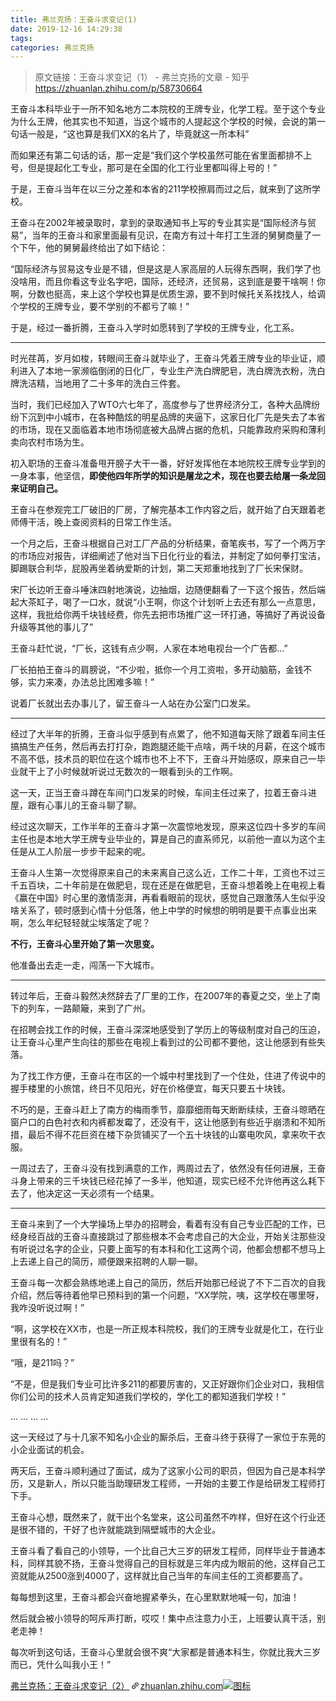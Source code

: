 ```yaml
---
title: 弗兰克扬：王奋斗求变记(1)
date: 2019-12-16 14:29:38
tags:
categories: 弗兰克扬
---
```


> 原文链接：王奋斗求变记（1） - 弗兰克扬的文章 - 知乎
       <https://zhuanlan.zhihu.com/p/58730664>
>
<div class="Post-RichTextContainer"><div class="RichText ztext Post-RichText"><p>王奋斗本科毕业于一所不知名地方二本院校的王牌专业，化学工程。至于这个专业为什么王牌，他其实也不知道，当这个城市的人提起这个学校的时候，会说的第一句话一般是，“这也算是我们XX的名片了，毕竟就这一所本科”</p><p>而如果还有第二句话的话，那一定是“我们这个学校虽然可能在省里面都排不上号，但是提起化工专业，那可是在全国的化工行业里都叫得上号的！”</p><p>于是，王奋斗当年在以三分之差和本省的211学校擦肩而过之后，就来到了这所学校。</p><p>王奋斗在2002年被录取时，拿到的录取通知书上写的专业其实是“国际经济与贸易”，当年的王奋斗和家里面最有见识，在南方有过十年打工生涯的舅舅商量了一个下午，他的舅舅最终给出了如下结论：</p><p>“国际经济与贸易这专业是不错，但是这是人家高层的人玩得东西啊，我们学了也没啥用，而且你看这专业名字吧，国际，还经济，还贸易，这到底是要干啥啊！你啊，分数也挺高，来上这个学校也算是优质生源，要不到时候托关系找找人，给调个学校的王牌专业，要不学别的不都亏了嘛！”</p><p>于是，经过一番折腾，王奋斗入学时如愿转到了学校的王牌专业，化工系。</p><hr><p>时光荏苒，岁月如梭，转眼间王奋斗就毕业了，王奋斗凭着王牌专业的毕业证，顺利进入了本地一家濒临倒闭的日化厂，专业生产洗白牌肥皂，洗白牌洗衣粉，洗白牌洗洁精，当地用了二十多年的洗白三件套。</p><p>当时，我们已经加入了WTO六七年了，高度参与了世界经济分工，各种大品牌纷纷下沉到中小城市，在各种酷炫的明星品牌的夹逼下，这家日化厂先是失去了本省的市场，现在又面临着本地市场彻底被大品牌占据的危机，只能靠政府采购和薄利卖向农村市场为生。</p><p>初入职场的王奋斗准备甩开膀子大干一番，好好发挥他在本地院校王牌专业学到的一身本事，他坚信，<b>即使他四年所学的知识是屠龙之术，现在也要去给屠一条龙回来证明自己。</b></p><p>王奋斗在参观完工厂破旧的厂房，了解完基本工作内容之后，就开始了白天跟着老师傅干活，晚上查阅资料的日常工作生活。</p><p>一个月之后，王奋斗根据自己对工厂产品的分析结果，奋笔疾书，写了一个两万字的市场应对报告，详细阐述了他对当下日化行业的看法，并制定了如何拳打宝洁，脚踢联合利华，屁股再坐着纳爱斯的计划，第二天郑重地找到了厂长宋保财。</p><p>宋厂长边听王奋斗唾沫四射地演说，边抽烟，边随便翻看了一下这个报告，然后端起大茶缸子，喝了一口水，就说“小王啊，你这个计划听上去还有那么一点意思，这样，我批给你两千块钱经费，你先去把市场推广这一环打通，等搞好了再说设备升级等其他的事儿了”</p><p>王奋斗赶忙说，“厂长，这钱有点少啊，人家在本地电视台一个广告都...”</p><p>厂长拍拍王奋斗的肩膀说，“不少啦，抵你一个月工资啦，多开动脑筋，金钱不够，实力来凑，办法总比困难多嘛！”</p><p>说着厂长就出去办事儿了，留王奋斗一人站在办公室门口发呆。</p><hr><p>经过了大半年的折腾，王奋斗似乎感到有点累了，他不知道每天除了跟着车间主任搞搞生产任务，然后再去打打杂，跑跑腿还能干点啥，两千块的月薪，在这个城市不高不低，技术员的职位在这个城市也不上不下，王奋斗开始感叹，原来自己一毕业就干上了小时候就听说过无数次的一眼看到头的工作啊。</p><p>这一天，正当王奋斗蹲在车间门口发呆的时候，车间主任过来了，拉着王奋斗进屋，跟有心事儿的王奋斗聊了聊。</p><p>经过这次聊天，工作半年的王奋斗才第一次震惊地发现，原来这位四十多岁的车间主任也是本地大学王牌专业毕业的，算是自己的直系师兄，以前他一直以为这个主任是从工人阶层一步步干起来的呢。</p><p>王奋斗人生第一次觉得原来自己的未来离自己这么近，工作二十年，工资也不过三千五百块，二十年前是在做肥皂，现在还是在做肥皂，王奋斗想着晚上在电视上看《赢在中国》时心里的激情澎湃，再看看眼前的现状，感觉自己跟激荡人生似乎没啥关系了，顿时感到心情十分低落，他上中学的时候想的明明是要干点事业出来啊，怎么年纪轻轻就尘埃落定了呢？</p><p><b>不行，王奋斗心里开始了第一次思变。</b></p><p>他准备出去走一走，闯荡一下大城市。</p><hr><p>转过年后，王奋斗毅然决然辞去了厂里的工作，在2007年的春夏之交，坐上了南下的列车，一路颠簸，来到了广州。</p><p>在招聘会找工作的时候，王奋斗深深地感受到了学历上的等级制度对自己的压迫，让王奋斗心里产生向往的那些在电视上看到过的公司都不要他，这让他感到有些失落。</p><p>为了找工作方便，王奋斗在市区的一个城中村里找到了一个住处，住进了传说中的握手楼里的小旅馆，终日不见阳光，好在价格便宜，每天只要五十块钱。</p><p>不巧的是，王奋斗赶上了南方的梅雨季节，靡靡细雨每天断断续续，王奋斗晾晒在窗户口的白色衬衣和内裤都发霉了，还没有干，这让他感到有些近乎崩溃和不知所措，最后不得不花巨资在楼下杂货铺买了一个五十块钱的山寨电吹风，拿来吹干衣服。</p><p>一周过去了，王奋斗没有找到满意的工作，两周过去了，依然没有任何进展，王奋斗身上带来的三千块钱已经花掉了一多半，他知道，现实已经不允许他再这么耗下去了，他决定这一天必须有一个结果。</p><hr><p>王奋斗来到了一个大学操场上举办的招聘会，看着有没有自己专业匹配的工作，已经身经百战的王奋斗直接跳过了那些根本不会考虑自己的大企业，开始关注那些没有听说过名字的企业，只要上面写的有本科和化工这两个词，他都会想都不想马上上去递上自己的简历，顺便跟来招聘的人聊一聊。</p><p>王奋斗每一次都会熟练地递上自己的简历，然后开始那已经说了不下二百次的自我介绍，然后等待着他早已预料到的第一个问题，“XX学院，咦，这学校在哪里呀，我咋没听说过啊！”</p><p>“啊，这学校在XX市，也是一所正规本科院校，我们的王牌专业就是化工，在行业里很有名的！”</p><p>“哦，是211吗？”</p><p>“不是，但是我们专业可比许多211的都要厉害的，又正好跟你们企业对口，我相信你们公司的技术人员肯定知道我们学校的，学化工的都知道我们学校！”</p><p>... ... ... ...</p><p>这一天经过了与十几家不知名小企业的厮杀后，王奋斗终于获得了一家位于东莞的小企业面试的机会。</p><p>两天后，王奋斗顺利通过了面试，成为了这家小公司的职员，但因为自己是本科学历，又是新人，所以只能当助理研发工程师，一开始的主要工作是给研发工程师打下手。</p><p>王奋斗心想，既然来了，就干出个名堂来，这公司虽然不咋样，但好在这个行业还是很不错的，干好了也许就能跳到隔壁城市的大企业。</p><p>王奋斗看了看自己的小领导，一个比自己大三岁的研发工程师，同样毕业于普通本科，同样其貌不扬，王奋斗觉得自己的目标就是三年内成为眼前的他，这样自己工资就能从2500涨到4000了，这样就比自己当年的车间主任的工资都要高了。</p><p>每每想到这里，王奋斗都会兴奋地握紧拳头，在心里默默地喊一句，加油！</p><p>然后就会被小领导的呵斥声打断，哎哎！集中点注意力小王，上班要认真干活，别老走神！</p><p>每次听到这句话，王奋斗心里就会很不爽“大家都是普通本科生，你就比我大三岁而已，凭什么叫我小王！”</p><a target="_blank" href="https://zhuanlan.zhihu.com/p/59842451" data-draft-node="block" data-draft-type="link-card" data-image="https://pic2.zhimg.com/v2-0072e59426b7947b33c39cfa9fe4f2dd_180x120.jpg" data-image-width="1059" data-image-height="400" class="LinkCard LinkCard--hasImage" data-za-detail-view-id="172"><span class="LinkCard-backdrop" style="background-image:url(https://pic2.zhimg.com/v2-0072e59426b7947b33c39cfa9fe4f2dd_180x120.jpg)"></span><span class="LinkCard-content"><span class="LinkCard-text"><span class="LinkCard-title" data-text="true">弗兰克扬：王奋斗求变记（2）</span><span class="LinkCard-meta"><span style="display:inline-flex;align-items:center">​<svg class="Zi Zi--InsertLink" fill="currentColor" viewBox="0 0 24 24" width="17" height="17"><path d="M6.77 17.23c-.905-.904-.94-2.333-.08-3.193l3.059-3.06-1.192-1.19-3.059 3.058c-1.489 1.489-1.427 3.954.138 5.519s4.03 1.627 5.519.138l3.059-3.059-1.192-1.192-3.059 3.06c-.86.86-2.289.824-3.193-.08zm3.016-8.673l1.192 1.192 3.059-3.06c.86-.86 2.289-.824 3.193.08.905.905.94 2.334.08 3.194l-3.059 3.06 1.192 1.19 3.059-3.058c1.489-1.489 1.427-3.954-.138-5.519s-4.03-1.627-5.519-.138L9.786 8.557zm-1.023 6.68c.33.33.863.343 1.177.029l5.34-5.34c.314-.314.3-.846-.03-1.176-.33-.33-.862-.344-1.176-.03l-5.34 5.34c-.314.314-.3.846.03 1.177z" fill-rule="evenodd"></path></svg></span>zhuanlan.zhihu.com</span></span><span class="LinkCard-imageCell"><img class="LinkCard-image LinkCard-image--horizontal" alt="图标" src="https://pic2.zhimg.com/v2-0072e59426b7947b33c39cfa9fe4f2dd_180x120.jpg"></span></span></a><p></p></div></div>